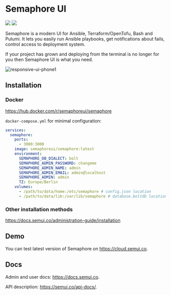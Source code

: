 # Semaphore UI


[![](https://img.shields.io/badge/Telegram-2CA5E0?style=flat-squeare&logo=telegram&logoColor=white)](https://t.me/semaphoreui)
[![](https://img.shields.io/youtube/channel/views/UCUjzgHjyeiiKsINaM6mHVQQ)](https://www.youtube.com/@semaphoreui)


[//]: # (![Website]&#40;https://img.shields.io/website?url=https%3A%2F%2Fsemui.co&#41;)


[//]: # ([![Twitter]&#40;https://img.shields.io/twitter/follow/semaphoreui?style=social&logo=twitter&#41;]&#40;https://twitter.com/semaphoreui&#41;)

[//]: # ([![ko-fi]&#40;https://ko-fi.com/img/githubbutton_sm.svg&#41;]&#40;https://ko-fi.com/fiftin&#41;)

Semaphore is a modern UI for Ansible, Terraform/OpenTofu, Bash and Pulumi. It lets you easily run Ansible playbooks, get notifications about fails, control access to deployment system.

If your project has grown and deploying from the terminal is no longer for you then Semaphore UI is what you need.

![responsive-ui-phone1](https://user-images.githubusercontent.com/914224/134777345-8789d9e4-ff0d-439c-b80e-ddc56b74fcee.png)

## Installation

### Docker

https://hub.docker.com/r/semaphoreui/semaphore

`docker-compose.yml` for minimal configuration:

```yaml
services:
  semaphore:
    ports:
      - 3000:3000
    image: semaphoreui/semaphore:latest
    environment:
      SEMAPHORE_DB_DIALECT: bolt
      SEMAPHORE_ADMIN_PASSWORD: changeme
      SEMAPHORE_ADMIN_NAME: admin
      SEMAPHORE_ADMIN_EMAIL: admin@localhost
      SEMAPHORE_ADMIN: admin
      TZ: Europe/Berlin
    volumes:
      - /path/to/data/home:/etc/semaphore # config.json location
      - /path/to/data/lib:/var/lib/semaphore # database.boltdb location (Not required if using mysql or postgres)
```

### Other installation methods
https://docs.semui.co/administration-guide/installation

## Demo

You can test latest version of Semaphore on https://cloud.semui.co.

## Docs

Admin and user docs: https://docs.semui.co.

API description: https://semui.co/api-docs/.